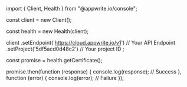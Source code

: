 import { Client, Health } from "@appwrite.io/console";

const client = new Client();

const health = new Health(client);

client
    .setEndpoint('https://cloud.appwrite.io/v1') // Your API Endpoint
    .setProject('5df5acd0d48c2') // Your project ID
;

const promise = health.getCertificate();

promise.then(function (response) {
    console.log(response); // Success
}, function (error) {
    console.log(error); // Failure
});